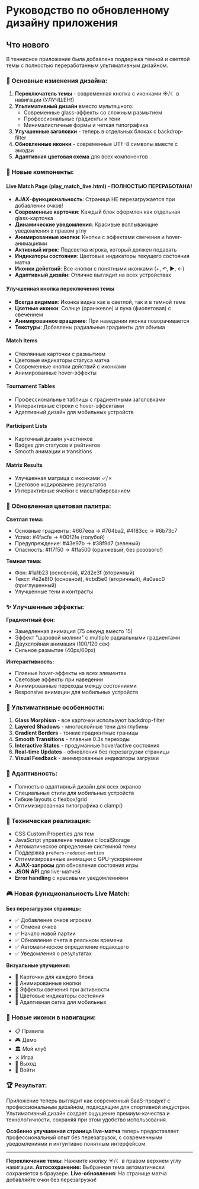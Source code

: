 # Руководство по обновленному дизайну приложения

## Что нового

В теннисное приложение была добавлена поддержка темной и светлой темы с полностью переработанным ультимативным дизайном.

### 🎨 Основные изменения дизайна:

1. **Переключатель темы** - современная кнопка с иконками ☀/☾ в навигации (УЛУЧШЕН!)
2. **Ультимативный дизайн** вместо мультяшного:
   - Современные glass-эффекты со сложным размытием
   - Профессиональные градиенты и тени
   - Минималистичные формы и четкая типографика
3. **Улучшенные заголовки** - теперь в отдельных блоках с backdrop-filter
4. **Обновленные иконки** - современные UTF-8 символы вместе с эмодзи
5. **Адаптивная цветовая схема** для всех компонентов

### 🚀 Новые компоненты:

#### **Live Match Page (play_match_live.html) - ПОЛНОСТЬЮ ПЕРЕРАБОТАНА!**
- **AJAX-функциональность**: Страница НЕ перезагружается при добавлении очков!
- **Современные карточки**: Каждый блок оформлен как отдельная glass-карточка
- **Динамические уведомления**: Красивые всплывающие уведомления в правом углу
- **Анимированные кнопки**: Кнопки с эффектами свечения и hover-анимациями
- **Активный игрок**: Подсветка игрока, который должен подавать
- **Индикаторы состояния**: Цветовые индикаторы текущего состояния матча
- **Иконки действий**: Все кнопки с понятными иконками (+, ↶, ▶, ←)
- **Адаптивный дизайн**: Отлично выглядит на всех устройствах

#### **Улучшенная кнопка переключения темы**
- **Всегда видимая**: Иконка видна как в светлой, так и в темной теме
- **Цветные иконки**: Солнце (оранжевое) и луна (фиолетовая) с свечением
- **Анимированное вращение**: При наведении иконка поворачивается
- **Текстуры**: Добавлены радиальные градиенты для объема

#### **Match Items**
- Стеклянные карточки с размытием
- Цветовые индикаторы статуса матча
- Современные кнопки действий с иконками
- Анимированные hover-эффекты

#### **Tournament Tables**
- Профессиональные таблицы с градиентными заголовками
- Интерактивные строки с hover-эффектами
- Адаптивный дизайн для мобильных устройств

#### **Participant Lists**
- Карточный дизайн участников
- Badges для статусов и рейтингов
- Smooth анимации и transitions

#### **Matrix Results**
- Улучшенная матрица с иконками ✓/✗
- Цветовое кодирование результатов
- Интерактивные ячейки с масштабированием

### 🌈 Обновленная цветовая палитра:

**Светлая тема:**
- Основные градиенты: #667eea → #764ba2, #4f83cc → #6b73c7
- Успех: #4facfe → #00f2fe (голубой)
- Предупреждение: #43e97b → #38f9d7 (зеленый)
- Опасность: #ff7f50 → #ffa500 (оранжевый, без розового!)

**Темная тема:**
- Фон: #1a1b23 (основной), #2d2e3f (вторичный)
- Текст: #e2e8f0 (основной), #cbd5e0 (вторичный), #a0aec0 (приглушенный)
- Улучшенные тени и контрасты

### ✨ Улучшенные эффекты:

**Градиентный фон:**
- Замедленная анимация (75 секунд вместо 15)
- Эффект "шаровой молнии" с multiple радиальными градиентами
- Двухслойная анимация (100/120 сек)
- Сильное размытие (40px/60px)

**Интерактивность:**
- Плавные hover-эффекты на всех элементах
- Световые эффекты при наведении
- Анимированные переходы между состояниями
- Responsive анимации для мобильных устройств

### 🎯 Ультимативные особенности:

1. **Glass Morphism** - все карточки используют backdrop-filter
2. **Layered Shadows** - многослойные тени для глубины
3. **Gradient Borders** - тонкие градиентные границы
4. **Smooth Transitions** - плавные 0.3s переходы
5. **Interactive States** - продуманные hover/active состояния
6. **Real-time Updates** - обновления без перезагрузки страницы
7. **Visual Feedback** - анимированные индикаторы загрузки

### 📱 Адаптивность:

- Полностью адаптивный дизайн для всех экранов
- Специальные стили для мобильных устройств
- Гибкие layouts с flexbox/grid
- Оптимизированная типографика с clamp()

### 🔧 Техническая реализация:

- CSS Custom Properties для тем
- JavaScript управление темами с localStorage
- Автоматическое определение системной темы
- Поддержка `prefers-reduced-motion`
- Оптимизированные анимации с GPU-ускорением
- **AJAX-запросы** для обновления состояния игры
- **JSON API** для live-матчей
- **Error handling** с красивыми уведомлениями

### 🎮 Новая функциональность Live Match:

**Без перезагрузки страницы:**
- ✅ Добавление очков игрокам
- ✅ Отмена очков
- ✅ Начало новой партии
- ✅ Обновление счета в реальном времени
- ✅ Автоматическое определение подающего
- ✅ Уведомления о результатах

**Визуальные улучшения:**
- 🎨 Карточки для каждого блока
- 🌟 Анимированные кнопки
- 💫 Эффекты свечения при активности
- 🎯 Цветовые индикаторы состояния
- 📱 Адаптивная сетка для мобильных

### 🎨 Новые иконки в навигации:

- 📋 Правила
- 🎮 Демо  
- 🏛️ Мой клуб
- ⚔️ Игра
- 🚪 Выход
- 🔐 Войти

### 🏆 Результат:

Приложение теперь выглядит как современный SaaS-продукт с профессиональным дизайном, подходящим для спортивной индустрии. Ультимативный дизайн создает ощущение премиум-качества и технологичности, сохраняя при этом удобство использования.

**Особенно улучшенная страница live-матча** теперь предоставляет профессиональный опыт без перезагрузок, с современными уведомлениями и интуитивно понятным интерфейсом.

---

**Переключение темы:** Нажмите кнопку ☀/☾ в правом верхнем углу навигации.
**Автосохранение:** Выбранная тема автоматически сохраняется в браузере.
**Live-обновления:** На странице матча добавляйте очки без перезагрузки!
